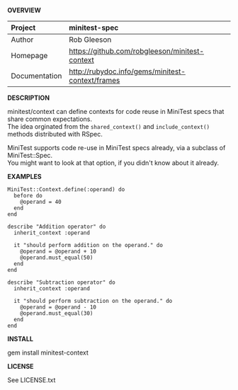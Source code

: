 __OVERVIEW__


| Project         | minitest-spec    
|:----------------|:--------------------------------------------------
| Author          | Rob Gleeson             
| Homepage        | https://github.com/robgleeson/minitest-context
| Documentation   | http://rubydoc.info/gems/minitest-context/frames 


__DESCRIPTION__

  minitest/context can define contexts for code reuse in MiniTest specs that share common expectations.  
  The idea orginated from the `shared_context()` and `include_context()` methods distributed with RSpec.  

  MiniTest supports code re-use in MiniTest specs already, via a subclass of MiniTest::Spec.  
  You might want to look at that option, if you didn't know about it already.  

__EXAMPLES__

    MiniTest::Context.define(:operand) do
      before do
        @operand = 40
      end
    end

    describe "Addition operator" do
      inherit_context :operand
    
      it "should perform addition on the operand." do
        @operand = @operand + 10
        @operand.must_equal(50)
      end
    end

    describe "Subtraction operator" do
      inherit_context :operand

      it "should perform subtraction on the operand." do
        @operand = @operand - 10
        @operand.must_equal(30)
      end
    end

__INSTALL__

  gem install minitest-context

__LICENSE__

  
  See LICENSE.txt


